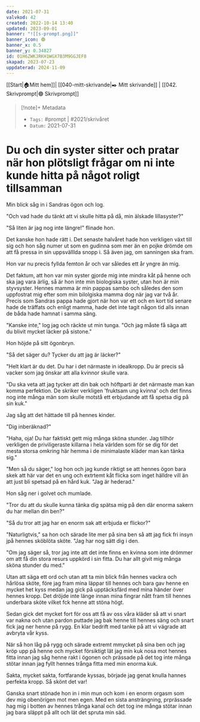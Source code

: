 ```yaml
---
date: 2021-07-31
valvkod: 42
created: 2022-10-14 13:40
updated: 2023-09-01
banner: "![[s-prompt.png]]"
banner_icon: 🟢
banner_x: 0.5
banner_y: 0.34827
id: 01H6ZWKJRKH1WGX7B3M9GGJEF8
skapad: 2023-07-23
uppdaterad: 2024-11-09
---
```

[[Start|🏠Mitt hem]]| [[040-mitt-skrivande|✒️ Mitt skrivande]] | [[042. Skrivprompt|🟢 Skrivprompt]]

> [!note]+ Metadata
> * `Tags:`  #prompt | #2021/skrivåret 
> * `Datum:` 2021-07-31

# Du och din syster sitter och pratar när hon plötsligt frågar om ni inte kunde hitta på något roligt tillsamman

Min blick såg in i Sandras ögon och log.

"Och vad hade du tänkt att vi skulle hitta på då, min älskade lillasyster?"

"Så liten är jag nog inte längre!" flinade hon.

Det kanske hon hade rätt i. Det senaste halvåret hade hon verkligen växt till sig och hon såg numer ut som en gudinna som mer än en pojke drömde om att få pressa in sin uppsvälllda snopp i. Så även jag, om sanningen ska fram.

Hon var nu precis fyllda femton år och var således ett år yngre än mig. 

Det faktum, att hon var min syster gjorde mig inte mindra kåt på henne och ska jag vara ärlig, så är hon inte min biologiska syster, utan hon är min styvsyster. Hennes mamma är min pappas sambo och således den som uppfostrat mig efter som min bilolgiska mamma dog när jag var två år. Precis som Sandras pappa hade gjort när hon var ett och en kort tid senare hade de träffats och enligt mamma, hade det inte tagit någon tid alls innan de båda hade hamnat i samma säng.

"Kanske inte," log jag och räckte ut min tunga. "Och jag måste få säga att du blivit mycket läcker på sistone."

Hon höjde på sitt ögonbryn.

"Så det säger du? Tycker du att jag är läcker?" 

"Helt klart är du det. Du har i det närmaste in idealkropp. Du är precis så vacker som jag önskar att alla kvinnor skulle vara.

"Du ska veta att jag tycker att din bak och höftparti är det närmaste man kan komma perfektion. De skriker verkligen 'fruktsam ung kvinna' och det finns nog inte många män som skulle motstå ett erbjudande att få spetsa dig på sin kuk."

Jag såg att det hättade till på hennes kinder.

"Dig inberäknad?"

"Haha, oja! Du har faktiskt gett mig många sköna stunder. Jag tillhör verkligen de priviligeraste killarna i hela världen som för se dig för det mesta storsa omkring här hemma i de minimalaste kläder man kan tänka sig."

"Men så du säger," log hon och jag kunde riktigt se att hennes ögon bara skek att här var det en ung och extrtemt kåt flicka som inget hälldre vill än att just bli spetsad på en hård kuk. "Jag är hederad."

Hon såg ner i golvet och mumlade.

"Tror du att du skulle kunna tänka dig spätsa mig på den där enorma sakern du har mellan din ben?"

"Så du tror att jag har en enorm sak att erbjuda er flickor?"

"Naturligtvis," sa hon och särade lite mer på sina ben så att jag fick fri insyn jpå hennes sköblöta sköte. "Jag har nog sätt dig i den.

"Om jag säger så, tror jag inte att det inte finns en kvinna som inte drömmer om att få din stora resurs uppkörd i sin fitta. Du har allt givit mig många sköna stunder du med."

Utan att säga ett ord och utan att ta min blick från hennes vackra och hårlösa sköte, före jag fram mina läppar till hennes och bara gav henne en mycket het kyss medan jag gick på upptäcksfärd med mina händer över hennes kropp. Det dröjde inte länge innan mina fingrar nått fram till hennes underbara sköte vilket fck henne att stöna högt.

Sedan gick det mycket fort för oss att få av oss våra kläder så att vi snart var nakna och utan pardon puttade jag bak henne till hennes säng och snart fick jag ner henne på rygg. En klar bedrift med tanke på att vi vägrade att avbryta vår kyss.

När så hon låg på rygg och särade extremt mmycket på sina ben och jag kröp upp på henne och mycket försiktigt lät jag min kuk nosa mot hennes fitta innan jag såg henne rakt i ögonen och prässade på det tog inte många stötar innan jag fyllt hennes trånga fitta med min enorma kuk.

Sakta, mycket sakta, fortfarande kyssas,  började jag genat knulla hannes perfekta kropp. Så skönt det var!

Ganska snart stönade hon in i min mun och kom i en enorm orgasm som dev mig obenörigen mot men egen. Med en sista ansträngning, prprässade hag mig i botten av hennes trånga kanal och det tog ine många stötar innan jag bara släppt på allt och lät det spruta min säd.